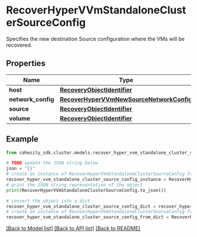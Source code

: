 # RecoverHyperVVmStandaloneClusterSourceConfig

Specifies the new destination Source configuration where the VMs will be recovered.

## Properties

Name | Type | Description | Notes
------------ | ------------- | ------------- | -------------
**host** | [**RecoveryObjectIdentifier**](RecoveryObjectIdentifier.md) |  | 
**network_config** | [**RecoverHyperVVmNewSourceNetworkConfig**](RecoverHyperVVmNewSourceNetworkConfig.md) |  | [optional] 
**source** | [**RecoveryObjectIdentifier**](RecoveryObjectIdentifier.md) |  | 
**volume** | [**RecoveryObjectIdentifier**](RecoveryObjectIdentifier.md) |  | 

## Example

```python
from cohesity_sdk.cluster.models.recover_hyper_vvm_standalone_cluster_source_config import RecoverHyperVVmStandaloneClusterSourceConfig

# TODO update the JSON string below
json = "{}"
# create an instance of RecoverHyperVVmStandaloneClusterSourceConfig from a JSON string
recover_hyper_vvm_standalone_cluster_source_config_instance = RecoverHyperVVmStandaloneClusterSourceConfig.from_json(json)
# print the JSON string representation of the object
print(RecoverHyperVVmStandaloneClusterSourceConfig.to_json())

# convert the object into a dict
recover_hyper_vvm_standalone_cluster_source_config_dict = recover_hyper_vvm_standalone_cluster_source_config_instance.to_dict()
# create an instance of RecoverHyperVVmStandaloneClusterSourceConfig from a dict
recover_hyper_vvm_standalone_cluster_source_config_from_dict = RecoverHyperVVmStandaloneClusterSourceConfig.from_dict(recover_hyper_vvm_standalone_cluster_source_config_dict)
```
[[Back to Model list]](../README.md#documentation-for-models) [[Back to API list]](../README.md#documentation-for-api-endpoints) [[Back to README]](../README.md)


